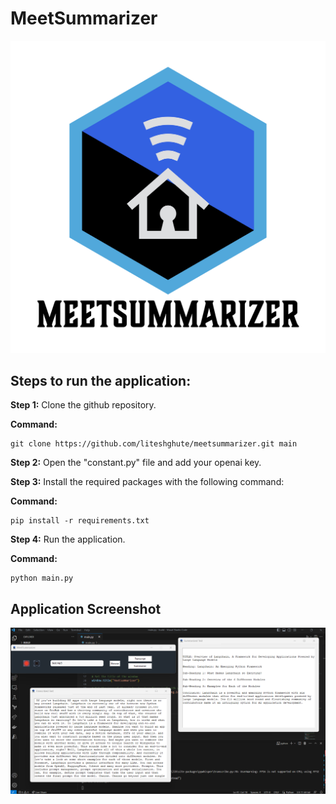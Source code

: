 # MeetSummarizer

![](assets/frame0/logo-transparent-png.png)

## Steps to run the application:

**Step 1:** Clone the github repository.

**Command:**

```
git clone https://github.com/liteshghute/meetsummarizer.git main
```

**Step 2:** Open the "constant.py" file and add your openai key.

**Step 3:** Install the required packages with the following command:

**Command:**

```
pip install -r requirements.txt
```

**Step 4:** Run the application.

**Command:**

```
python main.py
```

## Application Screenshot

![](assets/frame0/Screenshot1.png)
